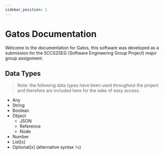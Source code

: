 ```yaml
---
sidebar_position: 1
---
```


# Gatos Documentation

Welcome to the documentation for Gatos, this software was developed as a submission for the 5CCS2SEG (Software Engineering Group Project) major group assignment.

## Data Types

> Note: the following data types have been used throughout the project and therefore are included here for the sake of easy access.

- Any
- String
- Boolean
- Object
  - JSON
  - Reference
  - Node
- Number
- List[x]
- Optional[x] (alternative syntax `?x`)
